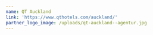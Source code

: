 ```yaml
---
name: QT Auckland
link: 'https://www.qthotels.com/auckland/'
partner_logo_image: /uploads/qt-auckland--agentur.jpg
---
```


